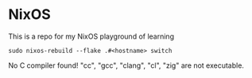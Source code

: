 # NixOS

This is a repo for my NixOS playground of learning

`sudo nixos-rebuild --flake .#<hostname> switch`

No C compiler found! "cc", "gcc", "clang", "cl", "zig" are not executable.
